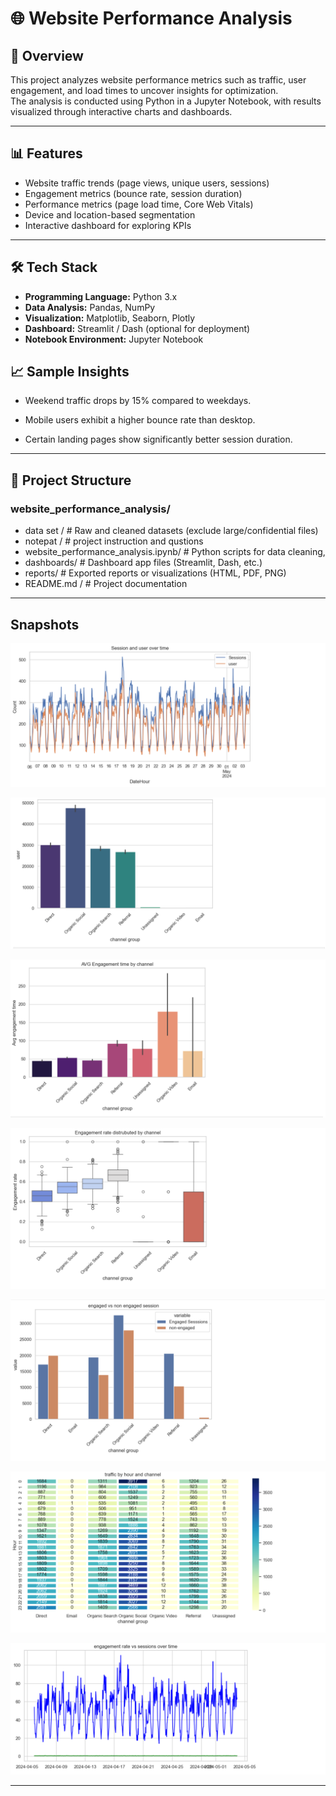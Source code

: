# 🌐 Website Performance Analysis

## 📌 Overview
This project analyzes website performance metrics such as traffic, user engagement, and load times to uncover insights for optimization.  
The analysis is conducted using Python in a Jupyter Notebook, with results visualized through interactive charts and dashboards.

---

## 📊 Features
- Website traffic trends (page views, unique users, sessions)
- Engagement metrics (bounce rate, session duration)
- Performance metrics (page load time, Core Web Vitals)
- Device and location-based segmentation
- Interactive dashboard for exploring KPIs

---

## 🛠️ Tech Stack
- **Programming Language:** Python 3.x
- **Data Analysis:** Pandas, NumPy
- **Visualization:** Matplotlib, Seaborn, Plotly
- **Dashboard:** Streamlit / Dash (optional for deployment)
- **Notebook Environment:** Jupyter Notebook
  

## 📈 Sample Insights
- Weekend traffic drops by 15% compared to weekdays.

- Mobile users exhibit a higher bounce rate than desktop.

- Certain landing pages show significantly better session duration.
---

## 📂 Project Structure

### website_performance_analysis/
- data set /                           # Raw and cleaned datasets (exclude large/confidential files)
- notepat  /                           # project instruction and qustions
- website_performance_analysis.ipynb/  # Python scripts for data cleaning,               
- dashboards/                          # Dashboard app files (Streamlit, Dash, etc.)
- reports/                             # Exported reports or visualizations (HTML, PDF, PNG)
- README.md /                          # Project documentation

---
## Snapshots

![](https://github.com/GauravShivajiPatil/Website-Performance-Analysis-Project-/blob/b8930187ee3482be4eecb5429fcd396538b6b012/Snapshot/Screenshot%202025-08-13%20221147.png)

![](https://github.com/GauravShivajiPatil/Website-Performance-Analysis-Project-/blob/b8930187ee3482be4eecb5429fcd396538b6b012/Snapshot/Screenshot%202025-08-13%20221213.png)

![](https://github.com/GauravShivajiPatil/Website-Performance-Analysis-Project-/blob/b8930187ee3482be4eecb5429fcd396538b6b012/Snapshot/Screenshot%202025-08-13%20221235.png)

![](https://github.com/GauravShivajiPatil/Website-Performance-Analysis-Project-/blob/b8930187ee3482be4eecb5429fcd396538b6b012/Snapshot/Screenshot%202025-08-13%20221311.png)

![](https://github.com/GauravShivajiPatil/Website-Performance-Analysis-Project-/blob/b8930187ee3482be4eecb5429fcd396538b6b012/Snapshot/Screenshot%202025-08-13%20221339.png)

![](https://github.com/GauravShivajiPatil/Website-Performance-Analysis-Project-/blob/b8930187ee3482be4eecb5429fcd396538b6b012/Snapshot/Screenshot%202025-08-13%20221402.png)

![](https://github.com/GauravShivajiPatil/Website-Performance-Analysis-Project-/blob/b8930187ee3482be4eecb5429fcd396538b6b012/Snapshot/Screenshot%202025-08-13%20221542.png)

---
